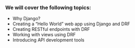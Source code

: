### We will cover the following topics:

- Why Django?
- Creating a “Hello World” web app using Django and DRF
- Creating RESTful endpoints with DRF
- Working with views using DRF
- Introducing API development tools